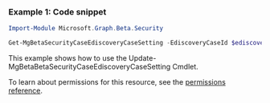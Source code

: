 ### Example 1: Code snippet

```powershellImport-Module Microsoft.Graph.Beta.Security

Get-MgBetaSecurityCaseEdiscoveryCaseSetting -EdiscoveryCaseId $ediscoveryCaseId
```
This example shows how to use the Update-MgBetaBetaSecurityCaseEdiscoveryCaseSetting Cmdlet.
To learn about permissions for this resource, see the [permissions reference](/graph/permissions-reference).

